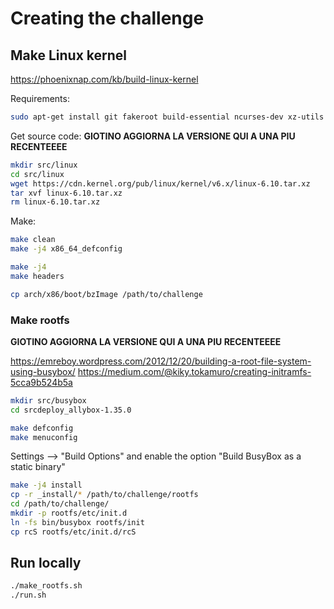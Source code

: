 # Creating the challenge

## Make Linux kernel

https://phoenixnap.com/kb/build-linux-kernel

Requirements:

```bash
sudo apt-get install git fakeroot build-essential ncurses-dev xz-utils libssl-dev bc flex libelf-dev bison
```

Get source code: **GIOTINO AGGIORNA LA VERSIONE QUI A UNA PIU RECENTEEEE**

```bash
mkdir src/linux
cd src/linux
wget https://cdn.kernel.org/pub/linux/kernel/v6.x/linux-6.10.tar.xz
tar xvf linux-6.10.tar.xz
rm linux-6.10.tar.xz
```

Make:

```bash
make clean
make -j4 x86_64_defconfig
````

```bash
make -j4
make headers

cp arch/x86/boot/bzImage /path/to/challenge
```

### Make rootfs

**GIOTINO AGGIORNA LA VERSIONE QUI A UNA PIU RECENTEEEE**

https://emreboy.wordpress.com/2012/12/20/building-a-root-file-system-using-busybox/
https://medium.com/@kiky.tokamuro/creating-initramfs-5cca9b524b5a


```bash
mkdir src/busybox
cd srcdeploy_allybox-1.35.0
```

```bash
make defconfig
make menuconfig
```
Settings –> "Build Options" and enable the option "Build BusyBox as a static binary"

```bash
make -j4 install
cp -r _install/* /path/to/challenge/rootfs
cd /path/to/challenge/
mkdir -p rootfs/etc/init.d
ln -fs bin/busybox rootfs/init
cp rcS rootfs/etc/init.d/rcS
```

## Run locally

```bash
./make_rootfs.sh
./run.sh
```
